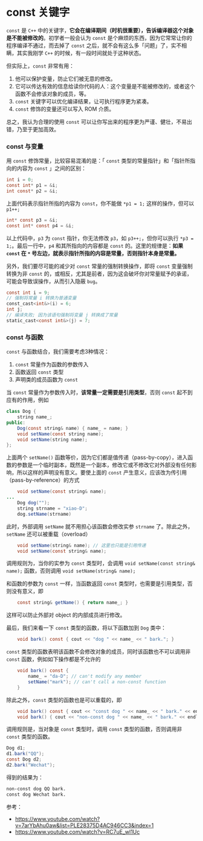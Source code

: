 # const 关键字

`const` 是 `C++` 中的关键字，**它会在编译期间（时机很重要），告诉编译器这个对象是不能被修改的**。初学者一般会认为 `const` 是个麻烦的东西，因为它常常让你的程序编译不通过，而去掉了 `const` 之后，就不会有这么多「问题」了，实不相瞒，其实我刚学 `C++` 的时候，有一段时间就处于这种状态。



但实际上，`const` 非常有用：

1. 他可以保护变量，防止它们被无意的修改。
2. 它可以传达有效的信息给读你代码的人：这个变量是不能被修改的，或者这个函数不会修该对象的成员，等。
3. `const` 关键字可以优化编译结果，让可执行程序更为紧凑。
4. `const` 修饰的变量还可以写入 ROM 介质。

总之，我认为合理的使用 `const` 可以让你写出来的程序更为严谨、健壮，不易出错，乃至于更加高效。



### const 与变量

用 `const` 修饰常量，比较容易混淆的是：「 `const` 类型的常量指针」和「指针所指向的内容为 `const` 」之间的区别：

```java
int i = 0;
const int* p1 = &i; 
int const* p2 = &i; 
```

上面代码表示指针所指的内容为 `const`，你不能做 `*p1 = 1;` 这样的操作，但可以 `p1++;`

```java
int* const p3 = &i; 
const int* const p4 = &i; 
```

以上代码中，`p3` 为 `const` 指针，你无法修改 `p3`，如 `p3++;`，但你可以执行 `*p3 = 1;`。最后一行中，`p4` 和其所指向的内容都是 `const` 的。这里的规律是：**如果 `const` 在 `*` 号左边，就表示指针所指的内容是常量，否则指针本身是常量。**



另外，我们要尽可能的减少对 `const` 常量的强制转换操作，即将 `const` 变量强制转换为非 `const` 的，或相反，尤其是前者，因为这会破坏你对常量赋予的承诺，可能会导致误操作，从而引入隐蔽 `bug`。

```java
const int i = 9;
// 强制将常量 i 转换为普通变量
const_cast<int&>(i) = 6;  
int j;
// 编译失败; 因为该语句强制将变量 j 转换成了常量
static_cast<const int&>(j) = 7; 
```



### const 与函数

`const` 与函数结合，我们需要考虑3种情况：

1. `const` 常量作为函数的参数传入
2. 函数返回 `const` 类型
3. 声明类的成员函数为 `const`



当 `const` 常量作为参数传入时，**该常量一定需要是引用类型**，否则 `const` 起不到应有的作用，例如

```java
class Dog {
    string name_;
public:
    Dog(const string& name) { name_ = name; }
	void setName(const string name);
	void setName(string name);
};
```

上面两个 `setName()` 函数等价，因为它们都是值传递（pass-by-copy），进入函数的参数是一个临时副本，既然是一个副本，修改它或不修改它对外部没有任何影响，所以这样的声明没有意义。要使上面的 `const` 产生意义，应该改为传引用（pass-by-reference）的方式

```java
	void setName(const string& name);
...
	Dog dog("");
	string strname = "xiao-D";
	dog.setName(strname)
```

此时，外部调用 `setName` 就不用担心该函数会修改实参 `strname` 了。除此之外， `setName` 还可以被重载（overload）

```java
	void setName(string& name); // 这里也只能是引用传递
	void setName(const string& name);
```

调用规则为，当你的实参为 `const` 类型时，会调用 `void setName(const string& name);` 函数，否则调用 `void setName(string& name);`



和函数的参数为 `const` 一样，当函数返回 `const` 类型时，也需要是引用类型，否则没有意义，即

```java
	const string& getName() { return name_; }
```

这样可以防止外部对 object 的内部成员进行修改。



最后，我们来看一下 `const` 类型的函数，将以下函数加到 `Dog` 类中：

```java
	void bark() const { cout << "dog " << name_ << " bark."; }
```

`const` 类型的函数表明该函数不会修改对象的成员，同时该函数也不可以调用非 `const` 函数，例如如下操作都是不允许的

```java
	void bark() const {
        name_ = "da-D"; // can't modify any member
        setName("mark"); // can't call a non-const function
	}
```

除此之外，`const` 类型的函数也是可以重载的，即

```java
	void bark() const { cout << "const dog " << name_ << " bark." << endl; }
	void bark() { cout << "non-const dog " << name_ << " bark." << endl; }
```

调用规则是，当对象是 `const` 类型时，调用 `const` 类型的函数，否则调用非 `const` 类型的函数。

```java
Dog d1;
d1.bark("QQ");
const Dog d2;
d2.bark("Wechat");
```

得到的结果为：

```bash
non-const dog QQ bark.
const dog Wechat bark.
```



参考：

* https://www.youtube.com/watch?v=7arYbAhu0aw&list=PLE28375D4AC946CC3&index=1
* https://www.youtube.com/watch?v=RC7uE_wl1Uc
